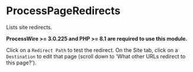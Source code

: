 # ProcessPageRedirects

Lists site redirects.

**ProcessWire >= 3.0.225 and PHP >= 8.1 are required to use this module.**

Click on a `Redirect Path` to test the redirect.
On the Site tab, click on a `Destination` to edit that page (scroll down to 'What other URLs redirect to this page?').
